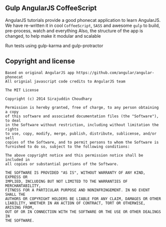 ## Gulp AngularJS CoffeeScript

AngularJS tutorials provide a good phonecat application to learn AngularJS. We have re-written it in cool `CoffeeScript`, `SASS` and awesome `gulp` to build, pre-process, watch and everything
Also, the structure of the app is changed, to help make it modular and scalable

Run tests using gulp-karma and gulp-protractor

## Copyright and license

	Based on original AngularJS app https://github.com/angular/angular-phonecat
	All orignial javascript code credits to AngularJS team

	The MIT License

	Copyright (c) 2014 Sirajuddin Choudhary

	Permission is hereby granted, free of charge, to any person obtaining a copy
	of this software and associated documentation files (the "Software"), to deal
	in the Software without restriction, including without limitation the rights
	to use, copy, modify, merge, publish, distribute, sublicense, and/or sell
	copies of the Software, and to permit persons to whom the Software is
	furnished to do so, subject to the following conditions:

	The above copyright notice and this permission notice shall be included in
	all copies or substantial portions of the Software.

	THE SOFTWARE IS PROVIDED "AS IS", WITHOUT WARRANTY OF ANY KIND, EXPRESS OR
	IMPLIED, INCLUDING BUT NOT LIMITED TO THE WARRANTIES OF MERCHANTABILITY,
	FITNESS FOR A PARTICULAR PURPOSE AND NONINFRINGEMENT. IN NO EVENT SHALL THE
	AUTHORS OR COPYRIGHT HOLDERS BE LIABLE FOR ANY CLAIM, DAMAGES OR OTHER
	LIABILITY, WHETHER IN AN ACTION OF CONTRACT, TORT OR OTHERWISE, ARISING FROM,
	OUT OF OR IN CONNECTION WITH THE SOFTWARE OR THE USE OR OTHER DEALINGS IN
	THE SOFTWARE.
